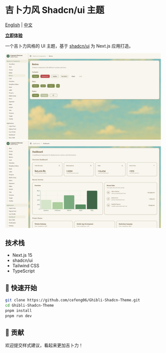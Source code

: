# 吉卜力风 Shadcn/ui 主题

[English](README.md) | [中文](README.zh.md)

[**立即体验**](https://ghibli-shadcn-theme.vercel.app/)

一个吉卜力风格的 UI 主题，基于 [shadcn/ui](https://ui.shadcn.dev/) 为 Next.js 应用打造。

<div align="center">
  <img src="public/preview-1.png" alt="预览" width="800px" />
</div>

<div align="center">
  <img src="public/preview-2.png" alt="预览" width="800px" />
</div>

## 技术栈

- Next.js 15
- shadcn/ui
- Tailwind CSS
- TypeScript

## 🚀 快速开始

```bash
git clone https://github.com/cefeng06/Ghibli-Shadcn-Theme.git
cd Ghibli-Shadcn-Theme
pnpm install
pnpm run dev
```

## 🌟 贡献
欢迎提交样式建议，看起来更加吉卜力！ 
